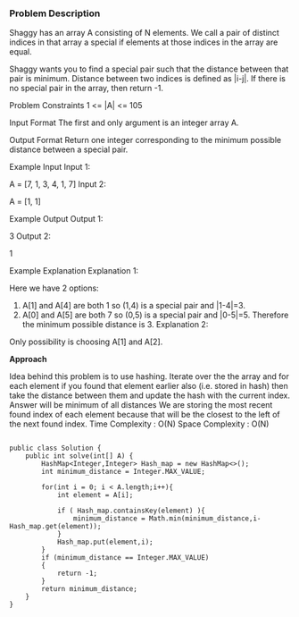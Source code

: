 ### Problem Description

Shaggy has an array A consisting of N elements. We call a pair of distinct indices in that array a special if elements at those indices 
in the array are equal.

Shaggy wants you to find a special pair such that the distance between that pair is minimum. Distance between two indices is defined as |i-j|. 
If there is no special pair in the array, then return -1.



Problem Constraints
1 <= |A| <= 105



Input Format
The first and only argument is an integer array A.



Output Format
Return one integer corresponding to the minimum possible distance between a special pair.



Example Input
Input 1:

A = [7, 1, 3, 4, 1, 7]
Input 2:

A = [1, 1]


Example Output
Output 1:

 3
Output 2:

 1


Example Explanation
Explanation 1:

Here we have 2 options:
1. A[1] and A[4] are both 1 so (1,4) is a special pair and |1-4|=3.
2. A[0] and A[5] are both 7 so (0,5) is a special pair and |0-5|=5.
Therefore the minimum possible distance is 3. 
Explanation 2:

Only possibility is choosing A[1] and A[2].

**Approach**

Idea behind this problem is to use hashing. 
Iterate over the the array and for each element if you found that element earlier also 
(i.e. stored in hash) then take the distance between them and update the hash with the 
current index.
Answer will be minimum of all distances
We are storing the most recent found index of each element because that will be the closest 
to the left of the next found index.
Time Complexity : O(N)
Space Complexity : O(N)


```

public class Solution {
    public int solve(int[] A) {
        HashMap<Integer,Integer> Hash_map = new HashMap<>();
        int minimum_distance = Integer.MAX_VALUE;

        for(int i = 0; i < A.length;i++){
            int element = A[i];

            if ( Hash_map.containsKey(element) ){
                minimum_distance = Math.min(minimum_distance,i-Hash_map.get(element));
            }
            Hash_map.put(element,i);
        }
        if (minimum_distance == Integer.MAX_VALUE)
        {
            return -1;
        }
        return minimum_distance;
    }
}


```
